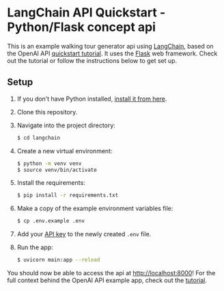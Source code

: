 # LangChain API Quickstart - Python/Flask concept api

This is an example walking tour generator api using [LangChain](https://python.langchain.com/docs/get_started/introduction.html), based on the OpenAI API [quickstart tutorial](https://beta.openai.com/docs/quickstart). It uses the [Flask](https://flask.palletsprojects.com/en/2.0.x/) web framework. Check out the tutorial or follow the instructions below to get set up.

## Setup

1. If you don’t have Python installed, [install it from here](https://www.python.org/downloads/).

2. Clone this repository.

3. Navigate into the project directory:

   ```bash
   $ cd langchain
   ```

4. Create a new virtual environment:

   ```bash
   $ python -m venv venv
   $ source venv/bin/activate
   ```

5. Install the requirements:

   ```bash
   $ pip install -r requirements.txt
   ```

6. Make a copy of the example environment variables file:

   ```bash
   $ cp .env.example .env
   ```

7. Add your [API key](https://beta.openai.com/account/api-keys) to the newly created `.env` file.

8. Run the app:

   ```bash
   $ uvicorn main:app --reload
   ```

You should now be able to access the api at [http://localhost:8000](http://localhost:8000)!
For the full context behind the OpenAI API example app, check out the [tutorial](https://beta.openai.com/docs/quickstart).

